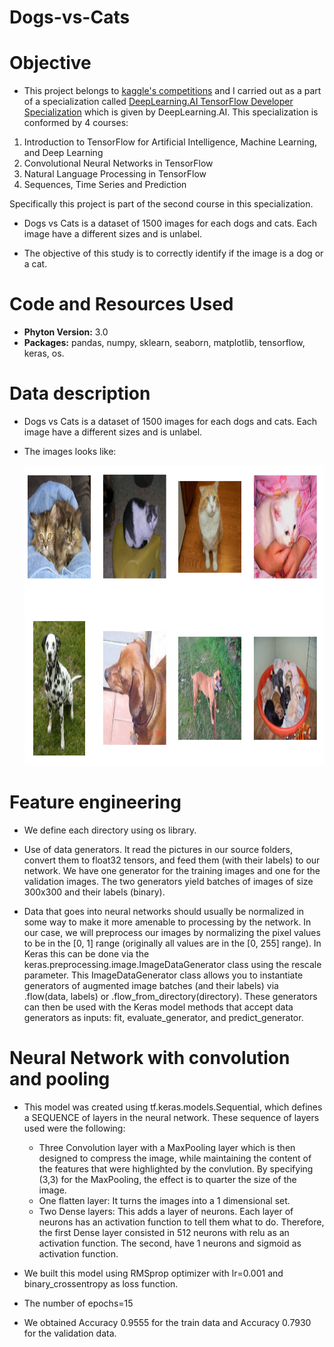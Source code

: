 # Dogs-vs-Cats
# Objective

- This project belongs to [kaggle's competitions](https://www.kaggle.com/c/dogs-vs-cats/overview) and I carried out as a part of a specialization called [DeepLearning.AI TensorFlow Developer Specialization](https://www.coursera.org/account/accomplishments/specialization/certificate/L6R6AFWVXHZT) which is given by DeepLearning.AI. This specialization is conformed by 4 courses: 
1. Introduction to TensorFlow for Artificial Intelligence, Machine Learning, and Deep Learning 
2. Convolutional Neural Networks in TensorFlow 
3. Natural Language Processing in TensorFlow 
4. Sequences, Time Series and Prediction

  Specifically this project is part of the second course in this specialization. 

- Dogs vs Cats is a dataset of 1500 images for each dogs and cats. Each image have a different sizes and is unlabel.

- The objective of this study is to correctly identify if the image is a dog or a cat.

# Code and Resources Used

- **Phyton Version:** 3.0
- **Packages:** pandas, numpy, sklearn, seaborn, matplotlib, tensorflow, keras, os. 

# Data description  

- Dogs vs Cats is a dataset of 1500 images for each dogs and cats. Each image have a different sizes and is unlabel.

- The images looks like:
  <p align="center">
   <img src="https://github.com/lilosa88/Dogs-vs-Cats/blob/main/Images/Screenshot%20from%202021-05-22%2006-57-57.png" width="720" height="480">
  </p> 
  
# Feature engineering

- We define each directory using os library.

- Use of data generators. It read the pictures in our source folders, convert them to float32 tensors, and feed them (with their labels) to our network. We have one generator for the training images and one for the validation images. The two generators yield batches of images of size 300x300 and their labels (binary). 

- Data that goes into neural networks should usually be normalized in some way to make it more amenable to processing by the network. In our case, we will preprocess our images by normalizing the pixel values to be in the [0, 1] range (originally all values are in the [0, 255] range). In Keras this can be done via the keras.preprocessing.image.ImageDataGenerator class using the rescale parameter. This ImageDataGenerator class allows you to instantiate generators of augmented image batches (and their labels) via .flow(data, labels) or .flow_from_directory(directory). These generators can then be used with the Keras model methods that accept data generators as inputs: fit, evaluate_generator, and predict_generator.


# Neural Network with convolution and pooling

- This model was created using tf.keras.models.Sequential, which defines a SEQUENCE of layers in the neural network. These sequence of layers used were the following:
  - Three Convolution layer with a MaxPooling layer which is then designed to compress the image, while maintaining the content of the features that were                highlighted by the convlution. By specifying (3,3) for the MaxPooling, the effect is to quarter the size of the image.
  - One flatten layer: It turns the images into a 1 dimensional set.
  - Two Dense layers: This adds a layer of neurons. Each layer of neurons has an activation function to tell them what to do. Therefore, the first Dense layer           consisted in 512 neurons with relu as an activation function. The second, have 1 neurons and sigmoid as activation function. 

- We built this model using RMSprop optimizer with lr=0.001 and binary_crossentropy as loss function.

- The number of epochs=15

- We obtained Accuracy 0.9555 for the train data and Accuracy 0.7930 for the validation data.
